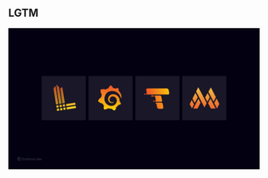 ## LGTM

![A wallpaper showing the logos for Loki, Grafana, Tempo, and Mimir, spelling "LGTM".](LGTM_wallpaper_1920x1080.png)

